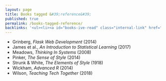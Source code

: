 ```yaml
---
layout: page
title: Books tagged &#39;reference&#39;
published: true
permalink: /books-tagged-reference/
backlinks: '<ul><li><a id="books-ive-read" class="internal-link" href="/books-ive-read/">Books I&#39;ve read</a></li></ul>'
---
```


* Grinberg, _Flask Web Development_ (2014) 
* James et al., _An Introduction to Statistical Learning_ (2017) 
* Meadows, _Thinking In Systems_ (2008) 
* Pinker, _The Sense of Style_ (2014) 
* Strunk & White, _The Elements of Style_ (1918) 
* Wickham, _Advanced R_ (2014) 
* Wilson, _Teaching Tech Together_ (2018) 
